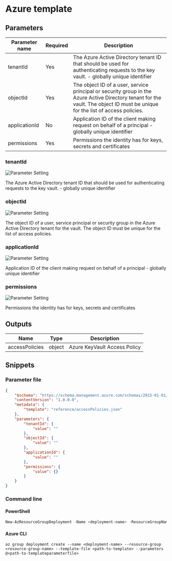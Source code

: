 # Azure template

## Parameters

Parameter name | Required | Description
-------------- | -------- | -----------
tenantId       | Yes      | The Azure Active Directory tenant ID that should be used for authenticating requests to the key vault. - globally unique identifier
objectId       | Yes      | The object ID of a user, service principal or security group in the Azure Active Directory tenant for the vault. The object ID must be unique for the list of access policies.
applicationId  | No       | Application ID of the client making request on behalf of a principal - globally unique identifier
permissions    | Yes      | Permissions the identity has for keys, secrets and certificates

### tenantId

![Parameter Setting](https://img.shields.io/badge/parameter-required-orange?style=flat-square)

The Azure Active Directory tenant ID that should be used for authenticating requests to the key vault. - globally unique identifier

### objectId

![Parameter Setting](https://img.shields.io/badge/parameter-required-orange?style=flat-square)

The object ID of a user, service principal or security group in the Azure Active Directory tenant for the vault. The object ID must be unique for the list of access policies.

### applicationId

![Parameter Setting](https://img.shields.io/badge/parameter-optional-green?style=flat-square)

Application ID of the client making request on behalf of a principal - globally unique identifier

### permissions

![Parameter Setting](https://img.shields.io/badge/parameter-required-orange?style=flat-square)

Permissions the identity has for keys, secrets and certificates

## Outputs

Name | Type | Description
---- | ---- | -----------
accessPolicies | object | Azure KeyVault Access Policy

## Snippets

### Parameter file

```json
{
    "$schema": "https://schema.management.azure.com/schemas/2015-01-01/deploymentParameters.json#",
    "contentVersion": "1.0.0.0",
    "metadata": {
        "template": "reference/accessPolicies.json"
    },
    "parameters": {
        "tenantId": {
            "value": ""
        },
        "objectId": {
            "value": ""
        },
        "applicationId": {
            "value": ""
        },
        "permissions": {
            "value": {}
        }
    }
}
```

### Command line

#### PowerShell

```powershell
New-AzResourceGroupDeployment -Name <deployment-name> -ResourceGroupName <resource-group-name> -TemplateFile <path-to-template> -TemplateParameterFile <path-to-templateparameter>
```

#### Azure CLI

```text
az group deployment create --name <deployment-name> --resource-group <resource-group-name> --template-file <path-to-template> --parameters @<path-to-templateparameterfile>
```
